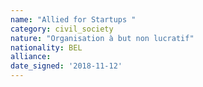 ```yaml
---
name: "Allied for Startups "
category: civil_society
nature: "Organisation à but non lucratif"
nationality: BEL
alliance: 
date_signed: '2018-11-12'
---
```

    